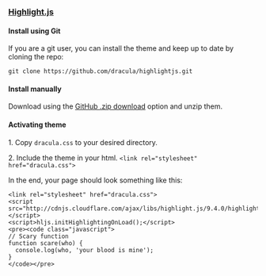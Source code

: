 ### [Highlight.js](https://highlightjs.org/)

#### Install using Git

If you are a git user, you can install the theme and keep up to date by cloning the repo:

    git clone https://github.com/dracula/highlightjs.git

#### Install manually

Download using the [GitHub .zip download](https://github.com/dracula/highlightjs/archive/master.zip) option and unzip them.

#### Activating theme

1\. Copy `dracula.css` to your desired directory.

2\. Include the theme in your html. `<link rel="stylesheet" href="dracula.css">`

In the end, your page should look something like this:

    <link rel="stylesheet" href="dracula.css">
    <script src="http://cdnjs.cloudflare.com/ajax/libs/highlight.js/9.4.0/highlight.min.js"></script>
    <script>hljs.initHighlightingOnLoad();</script>
    <pre><code class="javascript">
    // Scary function
    function scare(who) {
      console.log(who, 'your blood is mine');
    }
    </code></pre>
